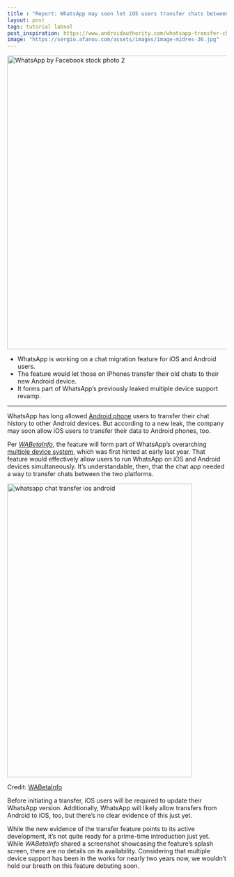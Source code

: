 ```yaml
---
title : "Report: WhatsApp may soon let iOS users transfer chats between Android"
layout: post
tags: tutorial labnol
post_inspiration: https://www.androidauthority.com/whatsapp-transfer-chats-ios-android-1215274/
image: "https://sergio.afanou.com/assets/images/image-midres-36.jpg"
---
```


<p><html><body><img class="size-large wp-image-1086315 noname aa-img" title="WhatsApp by Facebook stock photo 2" src="https://cdn57.androidauthority.net/wp-content/uploads/2020/02/WhatsApp-by-Facebook-stock-photo-2-1200x675.jpg" alt="WhatsApp by Facebook stock photo 2" width="1200" height="675" data-attachment-id="1086315" srcset="https://cdn57.androidauthority.net/wp-content/uploads/2020/02/WhatsApp-by-Facebook-stock-photo-2-1200x675.jpg 1200w, https://cdn57.androidauthority.net/wp-content/uploads/2020/02/WhatsApp-by-Facebook-stock-photo-2-300x170.jpg 300w, https://cdn57.androidauthority.net/wp-content/uploads/2020/02/WhatsApp-by-Facebook-stock-photo-2-768x432.jpg 768w, https://cdn57.androidauthority.net/wp-content/uploads/2020/02/WhatsApp-by-Facebook-stock-photo-2-16x9.jpg 16w, https://cdn57.androidauthority.net/wp-content/uploads/2020/02/WhatsApp-by-Facebook-stock-photo-2-32x18.jpg 32w, https://cdn57.androidauthority.net/wp-content/uploads/2020/02/WhatsApp-by-Facebook-stock-photo-2-28x16.jpg 28w, https://cdn57.androidauthority.net/wp-content/uploads/2020/02/WhatsApp-by-Facebook-stock-photo-2-56x32.jpg 56w, https://cdn57.androidauthority.net/wp-content/uploads/2020/02/WhatsApp-by-Facebook-stock-photo-2-64x36.jpg 64w, https://cdn57.androidauthority.net/wp-content/uploads/2020/02/WhatsApp-by-Facebook-stock-photo-2-712x400.jpg 712w, https://cdn57.androidauthority.net/wp-content/uploads/2020/02/WhatsApp-by-Facebook-stock-photo-2-1000x563.jpg 1000w, https://cdn57.androidauthority.net/wp-content/uploads/2020/02/WhatsApp-by-Facebook-stock-photo-2-792x446.jpg 792w, https://cdn57.androidauthority.net/wp-content/uploads/2020/02/WhatsApp-by-Facebook-stock-photo-2-1280x720.jpg 1280w, https://cdn57.androidauthority.net/wp-content/uploads/2020/02/WhatsApp-by-Facebook-stock-photo-2-840x472.jpg 840w, https://cdn57.androidauthority.net/wp-content/uploads/2020/02/WhatsApp-by-Facebook-stock-photo-2-1340x754.jpg 1340w, https://cdn57.androidauthority.net/wp-content/uploads/2020/02/WhatsApp-by-Facebook-stock-photo-2-770x433.jpg 770w, https://cdn57.androidauthority.net/wp-content/uploads/2020/02/WhatsApp-by-Facebook-stock-photo-2-356x200.jpg 356w, https://cdn57.androidauthority.net/wp-content/uploads/2020/02/WhatsApp-by-Facebook-stock-photo-2-675x380.jpg 675w, https://cdn57.androidauthority.net/wp-content/uploads/2020/02/WhatsApp-by-Facebook-stock-photo-2.jpg 1920w" sizes="(max-width: 1200px) 100vw, 1200px" /></p>
<div class="aa-img-source-credit"></div>
<div class="aa_tldr_text">
<ul>
<li>WhatsApp is working on a chat migration feature for iOS and Android users.</li>
<li>The feature would let those on iPhones transfer their old chats to their new Android device.</li>
<li>It forms part of WhatsApp&#8217;s previously leaked multiple device support revamp.</li>
</ul>
</div><hr>
<p>WhatsApp has long allowed <a href="https://www.androidauthority.com/best-android-phones-568001/" target="_blank" rel="noopener">Android phone</a> users to transfer their chat history to other Android devices. But according to a new leak, the company may soon allow iOS users to transfer their data to Android phones, too.</p>
<p>Per <a href="https://wabetainfo.com/whatsapp-to-allow-chat-history-migration-between-ios-and-android/" target="_blank" rel="noopener"><em>WABetaInfo</em></a>, the feature will form part of WhatsApp&#8217;s overarching <a href="https://www.androidauthority.com/whatsapp-multiple-device-1141533/" target="_blank" rel="noopener">multiple device system</a>, which was first hinted at early last year. That feature would effectively allow users to run WhatsApp on iOS and Android devices simultaneously. It&#8217;s understandable, then, that the chat app needed a way to transfer chats between the two platforms.</p>
<p><img class="size-large wp-image-1215285 noname aligncenter aa-img" title="whatsapp chat transfer ios android" src="https://cdn57.androidauthority.net/wp-content/uploads/2021/04/whatsapp-chat-transfer-ios-android--424x675.jpg" alt="whatsapp chat transfer ios android" width="424" height="675" data-attachment-id="1215285" srcset="https://cdn57.androidauthority.net/wp-content/uploads/2021/04/whatsapp-chat-transfer-ios-android--424x675.jpg 424w, https://cdn57.androidauthority.net/wp-content/uploads/2021/04/whatsapp-chat-transfer-ios-android--300x477.jpg 300w, https://cdn57.androidauthority.net/wp-content/uploads/2021/04/whatsapp-chat-transfer-ios-android--10x16.jpg 10w, https://cdn57.androidauthority.net/wp-content/uploads/2021/04/whatsapp-chat-transfer-ios-android--20x32.jpg 20w, https://cdn57.androidauthority.net/wp-content/uploads/2021/04/whatsapp-chat-transfer-ios-android--18x28.jpg 18w, https://cdn57.androidauthority.net/wp-content/uploads/2021/04/whatsapp-chat-transfer-ios-android--35x56.jpg 35w, https://cdn57.androidauthority.net/wp-content/uploads/2021/04/whatsapp-chat-transfer-ios-android--40x64.jpg 40w, https://cdn57.androidauthority.net/wp-content/uploads/2021/04/whatsapp-chat-transfer-ios-android--126x200.jpg 126w, https://cdn57.androidauthority.net/wp-content/uploads/2021/04/whatsapp-chat-transfer-ios-android--675x1074.jpg 675w, https://cdn57.androidauthority.net/wp-content/uploads/2021/04/whatsapp-chat-transfer-ios-android-.jpg 768w" sizes="(max-width: 424px) 100vw, 424px" /></p>
<div class="aa-img-source-credit">
<div class="aa-img-source-and-credit full">
<div class="aa-img-source text-right"><span>Credit:</span> <a rel="nofollow" class="img-credit-link" target="_blank" href="https://wabetainfo.com/whatsapp-to-allow-chat-history-migration-between-ios-and-android/">WABetaInfo</a></div>
</div>
</div>
<p>Before initiating a transfer, iOS users will be required to update their WhatsApp version. Additionally, WhatsApp will likely allow transfers from Android to iOS, too, but there&#8217;s no clear evidence of this just yet.</p>
<p>While the new evidence of the transfer feature points to its active development, it&#8217;s not quite ready for a prime-time introduction just yet. While <em>WABetaInfo</em> shared a screenshot showcasing the feature&#8217;s splash screen, there are no details on its availability. Considering that multiple device support has been in the works for nearly two years now, we wouldn&#8217;t hold our breath on this feature debuting soon.</p>
</body></html></p>

